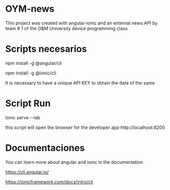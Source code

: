 # OYM-news
This project was created with angular-ionic and an external news API by team # 1 of the O&M University device programming class

# Scripts necesarios
npm install -g @angular/cli

npm install -g @ionic/cli 

It is necessary to have a unique API KEY to obtain the data of the same

# Script Run
Ionic serve --lab

this script will open the browser for the developer app http://localhost:8200

# Documentaciones
You can learn more about angular and ionic in the documentation

https://cli.angular.io/

https://ionicframework.com/docs/intro/cli
